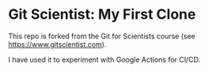 # Git Scientist: My First Clone

This repo is forked from the Git for Scientists course (see https://www.gitscientist.com).

I have used it to experiment with Google Actions for CI/CD.
